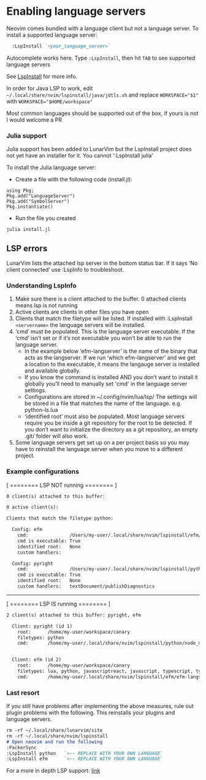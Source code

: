 # Enabling language servers

Neovim comes bundled with a language client but not a language server.
To install a supported language server:

``` md
  :LspInstall `<your_language_server>`
```

Autocomplete works here.  Type `:LspInstall`, then hit `TAB` to see supported language servers

See [LspInstall](https://github.com/kabouzeid/nvim-lspinstall) for more
info.

In order for Java LSP to work, edit `~/.local/share/nvim/lspinstall/java/jdtls.sh` and replace `WORKSPACE="$1"` with `WORKSPACE="$HOME/workspace"`

Most common languages should be supported out of the box, if yours is
not I would welcome a PR

### Julia support

Julia support has been added to LunarVim but the LspInstall project does not yet have an installer for it.  You cannot ':LspInstall julia'

To install the Julia language server:
* Create a file with the following code (install.jl):

```
using Pkg;
Pkg.add("LanguageServer")
Pkg.add("SymbolServer")
Pkg.instantiate()
```
* Run the file you created

```
julia install.jl
```

## LSP errors

LunarVim lists the attached lsp server in the bottom status bar. If it
says ‘No client connected’ use :LspInfo to troubleshoot.

### Understanding LspInfo

1.  Make sure there is a client attached to the buffer. 0 attached
    clients means lsp is not running
2.  Active clients are clients in other files you have open
3.  Clients that match the filetype will be listed. If installed with
    :LspInstall `<servername>` the language servers will be installed.  
4.  ‘cmd’ must be populated. This is the language server executable. If
    the ‘cmd’ isn’t set or if it’s not executable you won’t be able to
    run the language server.  
    * In the example below ‘efm-langserver’ is the name of the binary
    that acts as the langserver. If we run ‘which efm-langserver’ and we
    get a location to the executable, it means the langauge server is
    installed and available globally. 
    * If you know the command is installed AND you don’t want to install 
    it globally you’ll need to manually set 'cmd' in the language server 
    settings. 
    * Configurations are stored in ~/.config/nvim/lua/lsp/ 
    The settings will be stored in a file that matches the name of the language.
    e.g. python-ls.lua 
    * ‘identified root’ must also be populated. Most
    language servers require you be inside a git repository for the root
    to be detected. If you don’t want to initialize the directory as a
    git repository, an empty .git/ folder will also work.  
5.  Some language servers get set up on a per project basis so you may
    have to reinstall the language server when you move to a different
    project.

### Example configurations

[ ========  LSP NOT running  ======== ]

``` md
0 client(s) attached to this buffer:

0 active client(s):

Clients that match the filetype python:

  Config: efm
    cmd:               /Users/my-user/.local/share/nvim/lspinstall/efm/efm-langserver
    cmd is executable: True
    identified root:   None
    custom handlers:

  Config: pyright
    cmd:               /Users/my-user/.local/share/nvim/lspinstall/python/node_modules/.bin/pyright-langserver --stdio
    cmd is executable: True
    identified root:   None
    custom handlers:   textDocument/publishDiagnostics
```

---

[ ========  LSP IS running  ======== ]

``` md
2 client(s) attached to this buffer: pyright, efm

  Client: pyright (id 1)
  	root:      /home/my-user/workspace/canary
  	filetypes: python
  	cmd:       /home/my-user/.local/share/nvim/lspinstall/python/node_modules/.bin/pyright-langserver --stdio


  Client: efm (id 2)
  	root:      /home/my-user/workspace/canary
  	filetypes: lua, python, javascriptreact, javascript, typescript, typescriptreact, sh, html, css, json, yaml, markdown, vue
  	cmd:       /home/my-user/.local/share/nvim/lspinstall/efm/efm-langserver
```

### Last resort

If you still have problems after implementing the above measures, rule
out plugin problems with the following. This reinstalls your plugins and
language servers.

``` md
rm -rf ~/.local/share/lunarvim/site
rm -rf ~/.local/share/nvim/lspinstall
# Open neovim and run the following
:PackerSync
:LspInstall python   `<-- REPLACE WITH YOUR OWN LANGUAGE`
:LspInstall efm      `<-- REPLACE WITH YOUR OWN LANGUAGE`
```

For a more in depth LSP support:
[link](https://github.com/neovim/nvim-lspconfig/blob/master/CONFIG.md)
